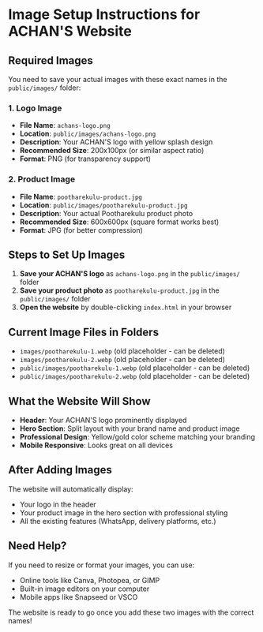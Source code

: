 # Image Setup Instructions for ACHAN'S Website

## Required Images

You need to save your actual images with these exact names in the `public/images/` folder:

### 1. Logo Image
- **File Name**: `achans-logo.png`
- **Location**: `public/images/achans-logo.png`
- **Description**: Your ACHAN'S logo with yellow splash design
- **Recommended Size**: 200x100px (or similar aspect ratio)
- **Format**: PNG (for transparency support)

### 2. Product Image
- **File Name**: `pootharekulu-product.jpg`
- **Location**: `public/images/pootharekulu-product.jpg`
- **Description**: Your actual Pootharekulu product photo
- **Recommended Size**: 600x600px (square format works best)
- **Format**: JPG (for better compression)

## Steps to Set Up Images

1. **Save your ACHAN'S logo** as `achans-logo.png` in the `public/images/` folder
2. **Save your product photo** as `pootharekulu-product.jpg` in the `public/images/` folder
3. **Open the website** by double-clicking `index.html` in your browser

## Current Image Files in Folders
- `images/pootharekulu-1.webp` (old placeholder - can be deleted)
- `images/pootharekulu-2.webp` (old placeholder - can be deleted)
- `public/images/pootharekulu-1.webp` (old placeholder - can be deleted)
- `public/images/pootharekulu-2.webp` (old placeholder - can be deleted)

## What the Website Will Show

- **Header**: Your ACHAN'S logo prominently displayed
- **Hero Section**: Split layout with your brand name and product image
- **Professional Design**: Yellow/gold color scheme matching your branding
- **Mobile Responsive**: Looks great on all devices

## After Adding Images

The website will automatically display:
- Your logo in the header
- Your product image in the hero section with professional styling
- All the existing features (WhatsApp, delivery platforms, etc.)

## Need Help?

If you need to resize or format your images, you can use:
- Online tools like Canva, Photopea, or GIMP
- Built-in image editors on your computer
- Mobile apps like Snapseed or VSCO

The website is ready to go once you add these two images with the correct names!
